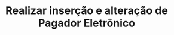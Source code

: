 ---
title: Realizar inserção e alteração de Pagador Eletrônico
api:
  file: readme-hml-corebank.json
  operationId: post_v1-payment-eletronic-payer
hidden: false
---